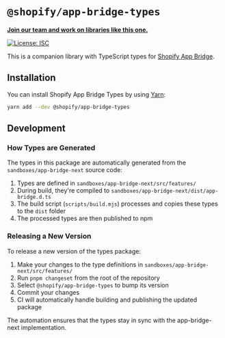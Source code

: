 # `@shopify/app-bridge-types`

**[Join our team and work on libraries like this one.](https://www.shopify.ca/careers)**

[![License: ISC](https://img.shields.io/badge/License-ISC-green.svg)](LICENSE.md)

This is a companion library with TypeScript types for [Shopify App Bridge](https://shopify.dev/docs/api/app-bridge).

## Installation

You can install Shopify App Bridge Types by using [Yarn](https://yarnpkg.com):

```sh
yarn add --dev @shopify/app-bridge-types
```

## Development

### How Types are Generated

The types in this package are automatically generated from the `sandboxes/app-bridge-next` source code:

1. Types are defined in `sandboxes/app-bridge-next/src/features/` 
2. During build, they're compiled to `sandboxes/app-bridge-next/dist/app-bridge.d.ts`
3. The build script (`scripts/build.mjs`) processes and copies these types to the `dist` folder
4. The processed types are then published to npm

### Releasing a New Version

To release a new version of the types package:

1. Make your changes to the type definitions in `sandboxes/app-bridge-next/src/features/`
2. Run `pnpm changeset` from the root of the repository
3. Select `@shopify/app-bridge-types` to bump its version
4. Commit your changes
5. CI will automatically handle building and publishing the updated package

The automation ensures that the types stay in sync with the app-bridge-next implementation.
